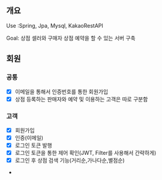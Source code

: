 ## 개요

Use :Spring, Jpa, Mysql, KakaoRestAPI

Goal: 상점 셀러와 구매자 상점 예약을 할 수 있는 서버 구축

## 회원

### 공통

- [x] 이메일을 통해서 인증번호를 통한 회원가입
- [x] 상점 등록하는 판매자와 예약 및 이용하는 고객은 따로 구분함

### 고객

-[x] 회원가입
-[x] 인증(이메일)
-[x] 로그인 토큰 발행
-[x] 로그인 토큰을 통한 제어 확인(JWT, Filter를 사용해서 간략하게)
-[x] 로그인 후 상점 검색 기능(거리순,가나다순,별점순)
- 